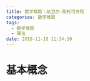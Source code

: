 ```yaml
---
title: 数学难题：纳卫尔-斯托可方程
categories: 数学难题
tags:
  - 数学难题
  - 算法
date: 2019-11-18 11:34:10
---
```




<!-- more -->

# 基本概念

